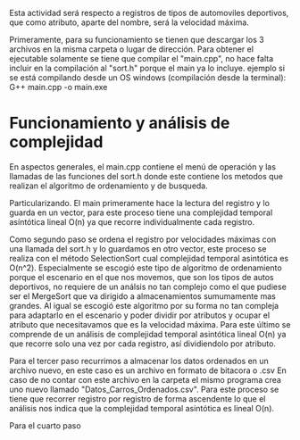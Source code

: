 Esta actividad será respecto a registros de tipos de automoviles deportivos, que como atributo, aparte del nombre, será la velocidad máxima.

Primeramente, para su funcionamiento se tienen que descargar los 3 archivos en la misma carpeta o lugar de dirección.
Para obtener el ejecutable solamente se tiene que compilar el "main.cpp", no hace falta incluir en la compilación al "sort.h" porque el main ya lo incluye.
ejemplo si se está compilando desde un OS windows (compilación desde la terminal): G++ main.cpp -o main.exe

# Funcionamiento y análisis de complejidad

En aspectos generales, el main.cpp contiene el menú de operación y las llamadas de las funciones del sort.h donde este contiene los metodos que realizan el algoritmo de ordenamiento y de busqueda.

Particularizando. El main primeramente hace la lectura del registro y lo guarda en un vector, para este proceso tiene una complejidad temporal asíntótica lineal O(n) ya que recorre individualmente cada registro.

Como segundo paso se ordena el registro por velocidades máximas con una llamada del sort.h y lo guardamos en otro vector, este proceso se realiza con el método SelectionSort cual complejidad temporal asintótica es O(n^2). Especialmente se escogió este tipo de algoritmo de ordenamiento porque el escenario en el que nos movemos, que son los tipos de autos deportivos, no requiere de un análsis no tan complejo como el que pudiese ser el MergeSort que va dirigido a almacenamientos sumumamente mas grandes. Al igual se escogió este algoritmo por su forma no tan compleja para adaptarlo en el escenario y poder dividir por atributos y ocupar el atributo que necesitavamos que es la velocidad máxima. Para este último se comprende de un análisis de complejidad temporal asintótica lineal O(n) ya que recorre solo una vez por cada registro, así dividiendolo por atributo.

Para el tercer paso recurrimos a almacenar los datos ordenados en un archivo nuevo, en este caso es un archivo en formato de bitacora o .csv 
En caso de no contar con este archivo en la carpeta el mismo programa crea uno nuevo llamado "Datos_Carros_Ordenados.csv". Para este proceso se tiene que recorrer registro por registro de forma ascendente lo que el análisis nos indica que la complejidad temporal asintótica es lineal O(n).

Para el cuarto paso

